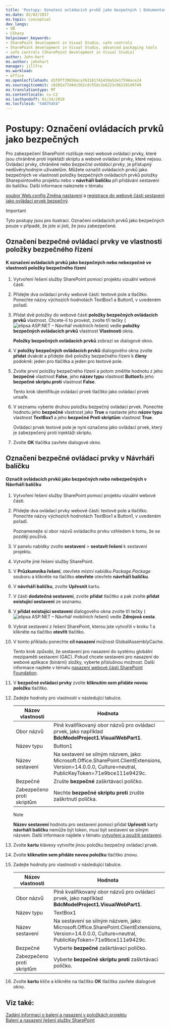 ```yaml
---
title: 'Postupy: Označení ovládacích prvků jako bezpečných | Dokumentace Microsoftu'
ms.date: 02/02/2017
ms.topic: conceptual
dev_langs:
- VB
- CSharp
helpviewer_keywords:
- SharePoint development in Visual Studio, safe controls
- SharePoint development in Visual Studio, advanced packaging tools
- safe controls [SharePoint development in Visual Studio]
author: John-Hart
ms.author: johnhart
manager: jillfra
ms.workload:
- office
ms.openlocfilehash: d3f0ff39658aca76318174143da52e17594ace24
ms.sourcegitcommit: c0202a77d4dc562cdc55dc2e6223c062281d9749
ms.translationtype: MT
ms.contentlocale: cs-CZ
ms.lasthandoff: 01/24/2019
ms.locfileid: "54875454"
---
```

# <a name="how-to-mark-controls-as-safe-controls"></a>Postupy: Označení ovládacích prvků jako bezpečných
  Pro zabezpečení SharePoint rozlišuje mezi webové ovládací prvky, které jsou chráněné proti injektáži skriptu a webové ovládací prvky, které nejsou. Ovládací prvky, chráněné nebo *bezpečné ovládací prvky*, je přístupný nedůvěryhodným uživatelům. Můžete označit ovládacích prvků jako bezpečných ve vlastnosti položky bezpečných ovládacích prvků položky Sharepointového projektu nebo v **návrháři balíčku** při přidávání sestavení do balíčku. Další informace naleznete v tématu  
  
 [soubor Web.config Změna nastavení](http://go.microsoft.com/fwlink/?LinkId=178965) a [registrace do webové části sestavení jako ovládací prvek bezpečný](http://go.microsoft.com/fwlink/?LinkId=171013).  
  
> [!IMPORTANT]  
>  Tyto postupy jsou pro ilustraci. Označení ovládacích prvků jako bezpečných pouze v případě, že jste si jisti, že jsou zabezpečené.  
  
## <a name="marking-safe-controls-in-the-safe-control-entries-property"></a>Označení bezpečné ovládací prvky ve vlastnosti položky bezpečného řízení  
  
#### <a name="to-mark-controls-as-safe-or-unsafe-in-the-safe-control-entries-property"></a>K označení ovládacích prvků jako bezpečných nebo nebezpečné ve vlastnosti položky bezpečného řízení
  
1.  Vytvoření řešení služby SharePoint pomocí projektu vizuální webové části.  
  
2.  Přidejte dva ovládací prvky webové části: textové pole a tlačítko. Ponechte názvy výchozích hodnotách TextBox1 a Button1, v uvedeném pořadí.  
  
3.  Přidat dvě položky do webové části **položky bezpečných ovládacích prvků** vlastnost. Chcete-li to provést, zvolte tři tečky (![elipsa ASP.NET – Návrhář mobilních řešení](../sharepoint/media/mwellipsis.gif "elipsa ASP.NET – Návrhář mobilních řešení")) vedle **položky bezpečných ovládacích prvků** vlastnost  **Vlastnosti** okna.  
  
     **Položky bezpečných ovládacích prvků** zobrazí se dialogové okno.  
  
4.  V **položky bezpečných ovládacích prvků** dialogového okna zvolte **přidat** dvakrát a přidejte dvě položky bezpečného řízení k **členy** podokně: jeden pro tlačítka a jeden pro textové pole.  
  
5.  Zvolte první položky bezpečného řízení a potom změňte hodnotu z jeho **bezpečné** vlastnost **False**, jeho **název typu** vlastnost **Button1**a jeho **bezpečné skriptu proti** vlastnost **False**.  
  
     Tento krok identifikuje ovládací prvek tlačítko jako ovládací prvek unsafe.  
  
6.  V seznamu vyberte druhou položku bezpečný ovládací prvek. Ponechte hodnotu jeho **bezpečné** vlastnost jako **True** a nastavte jeho **název typu** vlastnost **TextBox1** a jeho **bezpečné Proti skriptům** vlastnost **True**.  
  
     Ovládací prvek textové pole je nyní označena jako ovládací prvek, který je zabezpečený proti injektáži skriptu.  
  
7.  Zvolte **OK** tlačítka zavřete dialogové okno.  
  
## <a name="marking-safe-controls-in-the-package-designer"></a>Označení bezpečné ovládací prvky v Návrháři balíčku  
  
#### <a name="to-mark-controls-as-safe-or-unsafe-in-the-package-designer"></a>Označit ovládacích prvků jako bezpečných nebo nebezpečných v Návrháři balíčku
  
1.  Vytvoření řešení služby SharePoint pomocí projektu vizuální webové části.  
  
2.  Přidejte dva ovládací prvky webové části: textové pole a tlačítko. Ponechte názvy výchozích hodnotách TextBox1 a Button1, v uvedeném pořadí.  
  
     Poznamenejte si obor názvů ovládacího prvku vzhledem k tomu, že se později používá.  
  
3.  V panelu nabídky zvolte **sestavení** > **sestavit řešení** k sestavení projektu.  
  
4.  Vytvořte jiné řešení služby SharePoint.  
  
5.  V **Průzkumníka řešení**, otevřete místní nabídku *Package.Package* souboru a klikněte na tlačítko **otevřete** otevřete **návrháři balíčku**.  
  
6.  V **návrháři balíčku**, zvolte **Upřesnit** kartu.  
  
7.  V části **dodatečná sestavení**, zvolte **přidat** tlačítko a pak zvolte **přidat existující sestavení** ze seznamu.  
  
8.  V **přidat existující sestavení** dialogového okna zvolte tři tečky (![elipsa ASP.NET – Návrhář mobilních řešení](../sharepoint/media/mwellipsis.gif "elipsa ASP.NET – Návrhář mobilních řešení")) vedle  **Zdrojová cesta**.  
  
9. Vybrat sestavení z řešení SharePoint, kterou jste vytvořili v kroku 1 a klikněte na tlačítko **otevřít** tlačítko.  
  
10. V tomto příkladu ponechte **cíl nasazení** možnost GlobalAssemblyCache.  
  
     Tento krok způsobí, že sestavení pro nasazení do systému globální mezipaměti sestavení (GAC). Pokud chcete sestavení pro nasazení do webové aplikace (binární) složky, vyberte příslušnou možnost. Další informace najdete v tématu [nasazení webové části SharePoint Foundation](http://go.microsoft.com/fwlink/?LinkId=177509).  
  
11. V **bezpečné ovládací prvky** zvolte **kliknutím sem přidáte novou položku** tlačítko.  
  
12. Zadejte hodnoty pro vlastnosti v následující tabulce.  
  
    |Název vlastnosti|Hodnota|  
    |-------------------|-----------|  
    |Obor názvů|Plně kvalifikovaný obor názvů pro ovládací prvek, jako například **BdcModelProject1.VisualWebPart1**.|  
    |Název typu|Button1|  
    |Název sestavení|Na sestavení se silným názvem, jako: Microsoft.Office.SharePoint.ClientExtensions, Version=14.0.0.0, Culture=neutral, PublicKeyToken=71e9bce111e9429c.|  
    |Bezpečné|Zrušte **bezpečné** zaškrtávací políčko.|  
    |Zabezpečeno proti skriptům|Nechte **bezpečné skriptu proti** zrušte zaškrtnutí políčka.|  
  
    > [!NOTE]  
    >  **Název sestavení** hodnotu pro sestavení pomocí přidat **Upřesnit** karty **návrháři balíčku** nemůže být token, musí být sestavení se silným názvem. Další informace najdete v tématu [vytvoření a použití sestavení](http://go.microsoft.com/fwlink/?LinkId=177513).  
  
13. Zvolte **kartu** klávesy vytvořte jinou položku bezpečný ovládací prvek.  
  
14. Zvolte **kliknutím sem přidáte novou položku** tlačítko znovu.  
  
15. Zadejte hodnoty pro vlastnosti v následující tabulce.  
  
    |Název vlastnosti|Hodnota|  
    |-------------------|-----------|  
    |Obor názvů|Plně kvalifikovaný obor názvů pro ovládací prvek, jako například **BdcModelProject1.VisualWebPart1**.|  
    |Název typu|TextBox1|  
    |Název sestavení|Na sestavení se silným názvem, jako: Microsoft.Office.SharePoint.ClientExtensions, Version=14.0.0.0, Culture=neutral, PublicKeyToken=71e9bce111e9429c.|  
    |Bezpečné|Vyberte **bezpečné** zaškrtávací políčko.|  
    |Zabezpečeno proti skriptům|Vyberte **bezpečné skriptu proti** zaškrtávací políčko.|  
  
16. Zvolte **kartu** klíče a klikněte na tlačítko **OK** tlačítka zavřete dialogové okno.  
  
## <a name="see-also"></a>Viz také:
 [Zadání informací o balení a nasazení v položkách projektu](../sharepoint/providing-packaging-and-deployment-information-in-project-items.md)   
 [Balení a nasazení řešení služby SharePoint](../sharepoint/packaging-and-deploying-sharepoint-solutions.md)  
